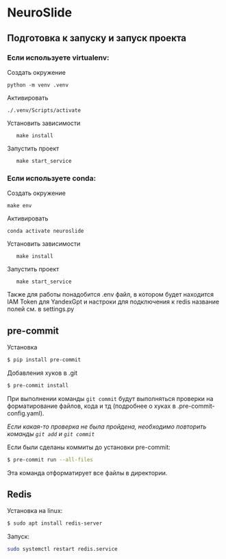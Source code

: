 # NeuroSlide

## Подготовка к запуску и запуск проекта

### Если используете virtualenv:

Создать окружение

```
python -m venv .venv
```

Активировать

```
./.venv/Scripts/activate
```

Установить зависимости

```
   make install
```

Запустить проект

```
   make start_service
```

### Если используете conda:

Создать окружение

```
make env
```

Активировать

```
conda activate neuroslide
```

Установить зависимости

```
   make install
```

Запустить проект

```
   make start_service
```

Также для работы понадобится .env файл, в котором будет находится IAM Token для YandexGpt и настроки для подключения к redis название полей см. в settings.py

## pre-commit

Установка

```bash
$ pip install pre-commit
```

Добавления хуков в .git

```bash
$ pre-commit install
```

При выполнении команды `git commit` будут выполняться проверки
на форматирование файлов, кода и тд (подробнее о
хуках в .pre-commit-config.yaml).

*Если какая-то проверка не была пройдена, необходимо
повторить команды `git add` и `git commit`*

Если были сделаны коммиты до установки pre-commit:

```bash
$ pre-commit run --all-files
```

Эта команда отформатирует все файлы в директории.

## Redis

   Установка на linux:

```bash
$ sudo apt install redis-server
```
   Запуск:

```bash
sudo systemctl restart redis.service
```
